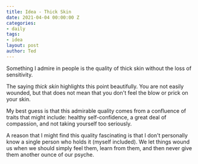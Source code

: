 ```yaml
---
title: Idea - Thick Skin
date: 2021-04-04 00:00:00 Z
categories:
- daily
tags:
- idea
layout: post
author: Ted
---
```


Something I admire in people is the quality of thick skin without the loss of sensitivity. 

The saying _thick skin_ highlights this point beautifully. You are not easily wounded, but that does not mean that you don't feel the blow or prick on your skin. 

My best guess is that this admirable quality comes from a confluence of traits that might include: healthy self-confidence, a great deal of compassion, and not taking yourself too seriously. 

A reason that I might find this quality fascinating is that I don't personally know a single person who holds it (myself included). We let things wound us when we should simply feel them, learn from them, and then never give them another ounce of our psyche. 
